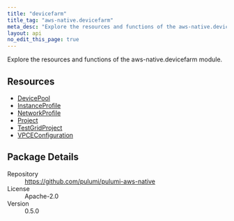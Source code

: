 ```yaml
---
title: "devicefarm"
title_tag: "aws-native.devicefarm"
meta_desc: "Explore the resources and functions of the aws-native.devicefarm module."
layout: api
no_edit_this_page: true
---
```


<!-- WARNING: this file was generated by Pulumi Docs Generator. -->
<!-- Do not edit by hand unless you're certain you know what you are doing! -->

Explore the resources and functions of the aws-native.devicefarm module.

<h2 id="resources">Resources</h2>
<ul class="api">
    <li><a href="devicepool" title="DevicePool"><span class="api-symbol api-symbol--resource"></span>DevicePool</a></li>
    <li><a href="instanceprofile" title="InstanceProfile"><span class="api-symbol api-symbol--resource"></span>InstanceProfile</a></li>
    <li><a href="networkprofile" title="NetworkProfile"><span class="api-symbol api-symbol--resource"></span>NetworkProfile</a></li>
    <li><a href="project" title="Project"><span class="api-symbol api-symbol--resource"></span>Project</a></li>
    <li><a href="testgridproject" title="TestGridProject"><span class="api-symbol api-symbol--resource"></span>TestGridProject</a></li>
    <li><a href="vpceconfiguration" title="VPCEConfiguration"><span class="api-symbol api-symbol--resource"></span>VPCEConfiguration</a></li>
</ul>

<h2 id="package-details">Package Details</h2>
<dl class="package-details">
	<dt>Repository</dt>
	<dd><a href="https://github.com/pulumi/pulumi-aws-native">https://github.com/pulumi/pulumi-aws-native</a></dd>
	<dt>License</dt>
	<dd>Apache-2.0</dd>
	<dt>Version</dt>
	<dd>0.5.0</dd>
</dl>

